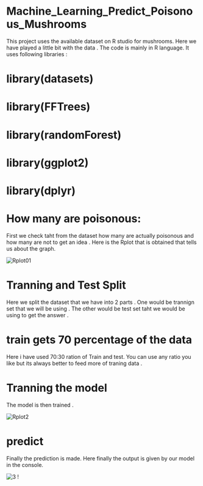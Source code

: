 # Machine_Learning_Predict_Poisonous_Mushrooms
This project uses the available dataset on R studio for mushrooms. Here we have played a little bit with the data .
The code is mainly in R language.
It uses following libraries :
# library(datasets)
# library(FFTrees)
# library(randomForest)
# library(ggplot2)
# library(dplyr)

# How many are  poisonous:
First we check taht from the dataset how many are actually poisonous and how many are not to get an idea .
Here is the Rplot that is obtained that tells us about the graph.

![Rplot01](https://user-images.githubusercontent.com/53258421/88593820-c0a8d180-d07d-11ea-9ab6-2b0de90f97ca.png)


# Tranning and Test Split
Here we split the dataset that we have into 2 parts .
One would be trannign set that we will be using .
The other would be test set taht we would be using to get the answer .
# train gets 70 percentage of the data 
Here i have used 70:30 ration of Train and test.
You can use any ratio you like but its always better to feed more of traning data .

# Tranning the model
The model is then trained .

![Rplot2](https://user-images.githubusercontent.com/53258421/88593818-c0103b00-d07d-11ea-9251-db3f7a4ba4c9.png)


# predict

Finally the prediction is made.
Here finally the output is given by our model in the console.

![3](https://user-images.githubusercontent.com/53258421/88593809-bc7cb400-d07d-11ea-8e97-b0777b95f6d7.png)
!

